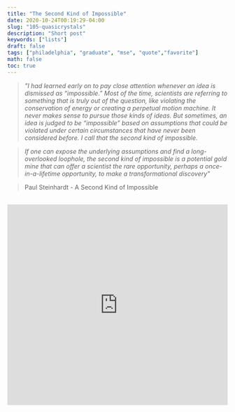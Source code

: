 ```yaml
---
title: "The Second Kind of Impossible"
date: 2020-10-24T00:19:29-04:00
slug: "105-quasicrystals"
description: "Short post"
keywords: ["lists"]
draft: false
tags: ["philadelphia", "graduate", "mse", "quote","favorite"]
math: false
toc: true
---
```

> *"I had learned early on to pay close attention whenever an idea is dismissed as “impossible.” Most of the time, scientists are referring to something that is truly out of the question, like violating the conservation of energy or creating a perpetual motion machine. It never makes sense to pursue those kinds of ideas. But sometimes, an idea is judged to be “impossible” based on assumptions that could be violated under certain circumstances that have never been considered before. I call that the second kind of impossible.*

> *If one can expose the underlying assumptions and find a long-overlooked loophole, the second kind of impossible is a potential gold mine that can offer a scientist the rare opportunity, perhaps a once-in-a-lifetime opportunity, to make a transformational discovery"*

> <p class="right">Paul Steinhardt - A Second Kind of Impossible
<br>

<iframe src="https://docs.google.com/presentation/d/e/2PACX-1vQ6oDxvFwrU0Rarj9oyuR5HEY8uzeG3bFrTuN0fWeFsDN5iUpyiYGzIqsFv9hcmZX7F0d7EY2qaMcNv/embed?start=true&loop=false&delayms=5000" frameborder="0" width="100%" height="459" allowfullscreen="true" mozallowfullscreen="true" webkitallowfullscreen="true"></iframe>